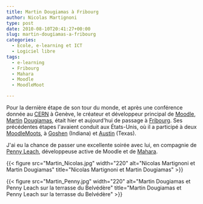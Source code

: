 ```yaml
---
title: Martin Dougiamas à Fribourg
author: Nicolas Martignoni
type: post
date: 2010-08-10T20:41:27+00:00
slug: martin-dougiamas-a-fribourg
categories:
  - École, e-learning et ICT
  - Logiciel libre
tags:
  - e-learning
  - Fribourg
  - Mahara
  - Moodle
  - MoodleMoot

---
```

Pour la dernière étape de son tour du monde, et après une conférence donnée au [CERN][1] à Genève, le créateur et développeur principal de [Moodle][2], [Martin][3] [Dougiamas][4], était hier et aujourd'hui de passage à [Fribourg][5]. Ses précédentes étapes l'avaient conduit aux États-Unis, où il a participé à deux [MoodleMoots][6], à [Goshen][7] (Indiana) et [Austin][8] (Texas).

J'ai eu la chance de passer une excellente soirée avec lui, en compagnie de [Penny Leach][9], développeuse active de Moodle et de [Mahara][10].

{{< figure src="Martin_Nicolas.jpg" width="220" alt="Nicolas Martignoni et Martin Dougiamas" title="Nicolas Martignoni et Martin Dougiamas" >}}

{{< figure src="Martin_Penny.jpg" width="220" alt="Martin Dougiamas et Penny Leach sur la terrasse du Belvédère" title="Martin Dougiamas et Penny Leach sur la terrasse du Belvédère" >}}

<!--
<div id='gallery-1' class='gallery galleryid-635 gallery-columns-2 gallery-size-thumbnail gallery1'>
  <figure class="gallery-item">

  <div class="gallery-icon">
    <a href="Martin_Nicolas.jpg" title="" rel="gallery1"><img src="Martin_Nicolas-150x150.jpg" width="150" height="150" alt="" /></a>
  </div><figcaption class="gallery-caption" id="caption639">

  <span class="imagedescription">Martin Dougiamas et Nicolas Martignoni</span><br /> </figcaption></figure><figure class="gallery-item">

  <div class="gallery-icon">
    <a href="Martin_Penny.jpg" title="" rel="gallery1"><img src="Martin_Penny-150x150.jpg" width="150" height="150" alt="" /></a>
  </div><figcaption class="gallery-caption" id="caption640">

  <span class="imagedescription">Martin Dougiamas et Penny Leach sur la terrasse du Belvédère</span><br /> </figcaption></figure>
</div>
 -->

 [1]: https://home.cern
 [2]: https://moodle.org/
 [3]: https://en.wikipedia.org/wiki/Martin_Dougiamas
 [4]: https://dougiamas.com/
 [5]: https://www.fribourgtourisme.ch/
 [6]: https://moodlemoot.org
 [7]: https://www.goshen.edu/moodle/
 [8]: https://www.moot-us.com/austin/
 [9]: http://she.geek.nz/
 [10]: https://mahara.org/

 <!--more-->

